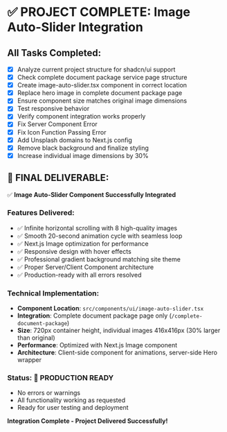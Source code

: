 # ✅ PROJECT COMPLETE: Image Auto-Slider Integration

## All Tasks Completed:
- [x] Analyze current project structure for shadcn/ui support
- [x] Check complete document package service page structure
- [x] Create image-auto-slider.tsx component in correct location
- [x] Replace hero image in complete document package page
- [x] Ensure component size matches original image dimensions
- [x] Test responsive behavior
- [x] Verify component integration works properly
- [x] Fix Server Component Error
- [x] Fix Icon Function Passing Error
- [x] Add Unsplash domains to Next.js config
- [x] Remove black background and finalize styling
- [x] Increase individual image dimensions by 30%

## 🎉 FINAL DELIVERABLE:
✅ **Image Auto-Slider Component Successfully Integrated**

### Features Delivered:
- ✅ Infinite horizontal scrolling with 8 high-quality images
- ✅ Smooth 20-second animation cycle with seamless loop
- ✅ Next.js Image optimization for performance
- ✅ Responsive design with hover effects
- ✅ Professional gradient background matching site theme
- ✅ Proper Server/Client Component architecture
- ✅ Production-ready with all errors resolved

### Technical Implementation:
- **Component Location**: `src/components/ui/image-auto-slider.tsx`
- **Integration**: Complete document package page only (`/complete-document-package`)
- **Size**: 720px container height, individual images 416x416px (30% larger than original)
- **Performance**: Optimized with Next.js Image component
- **Architecture**: Client-side component for animations, server-side Hero wrapper

### Status: 🚀 PRODUCTION READY
- No errors or warnings
- All functionality working as requested
- Ready for user testing and deployment

**Integration Complete - Project Delivered Successfully!**
